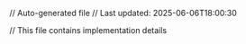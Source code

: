 // Auto-generated file
// Last updated: 2025-06-06T18:00:30

// This file contains implementation details
